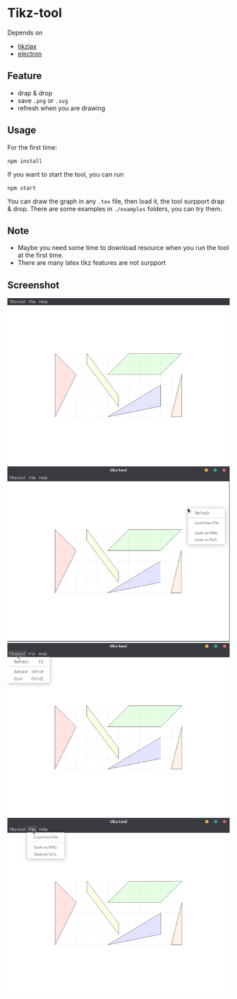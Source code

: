 Tikz-tool
==========

Depends on 
- [tikzjax](http://tikzjax.com) 
- [electron](https://www.electronjs.org)

## Feature
- drap & drop
- save `.png` or `.svg`
- refresh when you are drawing

## Usage
For the first time:
```
npm install
```

If you want to start the tool, you can run
```
npm start
```

You can draw the graph in any `.tex` file, then load it, the tool surpport drap & drop. There are some examples in `./examples` folders, you can try them.

## Note     
- Maybe you need some time to download resource when you run the tool at the first time.
- There are many latex tikz features are not surpport

## Screenshot
![window](./screenshot/window.png)
![rightclick](screenshot/rightclick.png)
![menu](screenshot/menu.png)
![filemenu](screenshot/filemenu.png)

